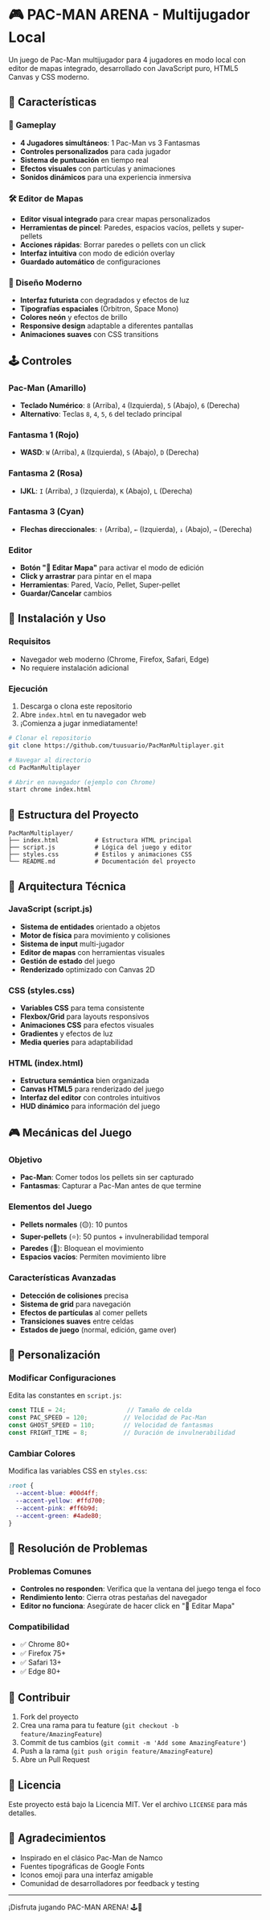 # 🎮 PAC-MAN ARENA - Multijugador Local

Un juego de Pac-Man multijugador para 4 jugadores en modo local con editor de mapas integrado, desarrollado con JavaScript puro, HTML5 Canvas y CSS moderno.

## 🌟 Características

### 🎯 Gameplay
- **4 Jugadores simultáneos**: 1 Pac-Man vs 3 Fantasmas
- **Controles personalizados** para cada jugador
- **Sistema de puntuación** en tiempo real
- **Efectos visuales** con partículas y animaciones
- **Sonidos dinámicos** para una experiencia inmersiva

### 🛠️ Editor de Mapas
- **Editor visual integrado** para crear mapas personalizados
- **Herramientas de pincel**: Paredes, espacios vacíos, pellets y super-pellets
- **Acciones rápidas**: Borrar paredes o pellets con un click
- **Interfaz intuitiva** con modo de edición overlay
- **Guardado automático** de configuraciones

### 🎨 Diseño Moderno
- **Interfaz futurista** con degradados y efectos de luz
- **Tipografías espaciales** (Orbitron, Space Mono)
- **Colores neón** y efectos de brillo
- **Responsive design** adaptable a diferentes pantallas
- **Animaciones suaves** con CSS transitions

## 🕹️ Controles

### Pac-Man (Amarillo)
- **Teclado Numérico**: `8` (Arriba), `4` (Izquierda), `5` (Abajo), `6` (Derecha)
- **Alternativo**: Teclas `8`, `4`, `5`, `6` del teclado principal

### Fantasma 1 (Rojo)
- **WASD**: `W` (Arriba), `A` (Izquierda), `S` (Abajo), `D` (Derecha)

### Fantasma 2 (Rosa)
- **IJKL**: `I` (Arriba), `J` (Izquierda), `K` (Abajo), `L` (Derecha)

### Fantasma 3 (Cyan)
- **Flechas direccionales**: `↑` (Arriba), `←` (Izquierda), `↓` (Abajo), `→` (Derecha)

### Editor
- **Botón "🎨 Editar Mapa"** para activar el modo de edición
- **Click y arrastrar** para pintar en el mapa
- **Herramientas**: Pared, Vacío, Pellet, Super-pellet
- **Guardar/Cancelar** cambios

## 🚀 Instalación y Uso

### Requisitos
- Navegador web moderno (Chrome, Firefox, Safari, Edge)
- No requiere instalación adicional

### Ejecución
1. Descarga o clona este repositorio
2. Abre `index.html` en tu navegador web
3. ¡Comienza a jugar inmediatamente!

```bash
# Clonar el repositorio
git clone https://github.com/tuusuario/PacManMultiplayer.git

# Navegar al directorio
cd PacManMultiplayer

# Abrir en navegador (ejemplo con Chrome)
start chrome index.html
```

## 📁 Estructura del Proyecto

```
PacManMultiplayer/
├── index.html          # Estructura HTML principal
├── script.js           # Lógica del juego y editor
├── styles.css          # Estilos y animaciones CSS
└── README.md           # Documentación del proyecto
```

## 🧠 Arquitectura Técnica

### JavaScript (script.js)
- **Sistema de entidades** orientado a objetos
- **Motor de física** para movimiento y colisiones
- **Sistema de input** multi-jugador
- **Editor de mapas** con herramientas visuales
- **Gestión de estado** del juego
- **Renderizado** optimizado con Canvas 2D

### CSS (styles.css)
- **Variables CSS** para tema consistente
- **Flexbox/Grid** para layouts responsivos
- **Animaciones CSS** para efectos visuales
- **Gradientes** y efectos de luz
- **Media queries** para adaptabilidad

### HTML (index.html)
- **Estructura semántica** bien organizada
- **Canvas HTML5** para renderizado del juego
- **Interfaz del editor** con controles intuitivos
- **HUD dinámico** para información del juego

## 🎮 Mecánicas del Juego

### Objetivo
- **Pac-Man**: Comer todos los pellets sin ser capturado
- **Fantasmas**: Capturar a Pac-Man antes de que termine

### Elementos del Juego
- **Pellets normales** (🟡): 10 puntos
- **Super-pellets** (⭐): 50 puntos + invulnerabilidad temporal
- **Paredes** (🧱): Bloquean el movimiento
- **Espacios vacíos**: Permiten movimiento libre

### Características Avanzadas
- **Detección de colisiones** precisa
- **Sistema de grid** para navegación
- **Efectos de partículas** al comer pellets
- **Transiciones suaves** entre celdas
- **Estados de juego** (normal, edición, game over)

## 🔧 Personalización

### Modificar Configuraciones
Edita las constantes en `script.js`:
```javascript
const TILE = 24;                 // Tamaño de celda
const PAC_SPEED = 120;          // Velocidad de Pac-Man
const GHOST_SPEED = 110;        // Velocidad de fantasmas
const FRIGHT_TIME = 8;          // Duración de invulnerabilidad
```

### Cambiar Colores
Modifica las variables CSS en `styles.css`:
```css
:root {
  --accent-blue: #00d4ff;
  --accent-yellow: #ffd700;
  --accent-pink: #ff6b9d;
  --accent-green: #4ade80;
}
```

## 🐛 Resolución de Problemas

### Problemas Comunes
- **Controles no responden**: Verifica que la ventana del juego tenga el foco
- **Rendimiento lento**: Cierra otras pestañas del navegador
- **Editor no funciona**: Asegúrate de hacer click en "🎨 Editar Mapa"

### Compatibilidad
- ✅ Chrome 80+
- ✅ Firefox 75+
- ✅ Safari 13+
- ✅ Edge 80+

## 🤝 Contribuir

1. Fork del proyecto
2. Crea una rama para tu feature (`git checkout -b feature/AmazingFeature`)
3. Commit de tus cambios (`git commit -m 'Add some AmazingFeature'`)
4. Push a la rama (`git push origin feature/AmazingFeature`)
5. Abre un Pull Request

## 📝 Licencia

Este proyecto está bajo la Licencia MIT. Ver el archivo `LICENSE` para más detalles.

## 🎉 Agradecimientos

- Inspirado en el clásico Pac-Man de Namco
- Fuentes tipográficas de Google Fonts
- Iconos emoji para una interfaz amigable
- Comunidad de desarrolladores por feedback y testing

---

¡Disfruta jugando PAC-MAN ARENA! 🕹️👾
